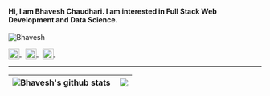 #### Hi, I am Bhavesh Chaudhari. I am interested in Full Stack Web Development and Data Science.
<p align="left"> <img src="https://komarev.com/ghpvc/?username=bhavesh-chaudhari&label=Profile Views&color=blueviolet&style=plastic" alt="Bhavesh" /> </p>
 <a href="https://twitter.com/bhaveshC07">
  <img align="center" alt="Bhavesh's " width="22px" src="https://cdn.jsdelivr.net/npm/simple-icons@v3/icons/twitter.svg"/>
 </a>
 &nbsp;
<a href="https://www.linkedin.com/in/bhavesh-chaudhari-bb4966208/">
  <img align="center" alt="Bhavesh's Linkedin" width="22px" src="https://cdn.jsdelivr.net/npm/simple-icons@v3/icons/linkedin.svg" />
</a>
  &nbsp;
 <a href="https://codepen.io/bhavesh_c">
  <img align="center" alt="Bhavesh's Instagram" width="22px" src="https://cdn.jsdelivr.net/npm/simple-icons@v3/icons/codepen.svg" />
 </a> 
 &nbsp;
 

<hr> 

| <img align="center" src="https://github-readme-stats.vercel.app/api?username=bhavesh-chaudhari&show_icons=true&theme=light&line_height=30" alt="Bhavesh's github stats"/>    | <img align="right" src="https://github-readme-stats.vercel.app/api/top-langs/?username=bhavesh-chaudhari&theme=light&hide_langs_below=1&layout=compact&card_width=400&langs_count=10" /> | 
| :---        |    :----:   |        

